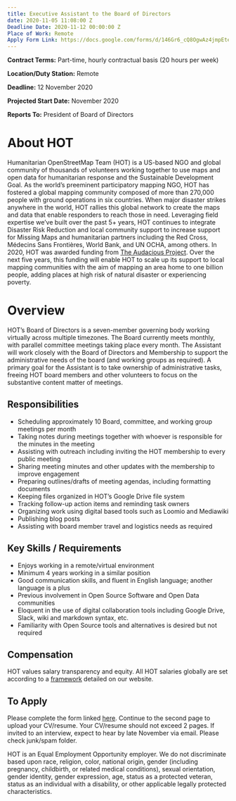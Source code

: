 ```yaml
---
title: Executive Assistant to the Board of Directors
date: 2020-11-05 11:08:00 Z
Deadline Date: 2020-11-12 00:00:00 Z
Place of Work: Remote
Apply Form Link: https://docs.google.com/forms/d/146Gr6_cQ8OgwAz4jmpEteFwCzv-kMQYrqlSiRTY8EBY/edit?usp=sharing
---
```


**Contract Terms:** Part-time, hourly contractual basis (20 hours per week)

**Location/Duty Station:** Remote

**Deadline:** 12 November 2020

**Projected Start Date:** November 2020

**Reports To:** President of Board of Directors

# About HOT
Humanitarian OpenStreetMap Team (HOT) is a US-based NGO and global community of thousands of volunteers working together to use maps and open data for humanitarian response and the Sustainable Development Goal. As the world’s preeminent participatory mapping NGO, HOT has fostered a global mapping community composed of more than 270,000 people with ground operations in six countries. When major disaster strikes anywhere in the world, HOT rallies this global network to create the maps and data that enable responders to reach those in need. Leveraging field expertise we’ve built over the past 5+ years, HOT continues to integrate Disaster Risk Reduction and local community support to increase support for Missing Maps and humanitarian partners including the Red Cross, Médecins Sans Frontières, World Bank, and UN OCHA, among others. In 2020, HOT was awarded funding from [The Audacious Project](https://audaciousproject.org/ideas/2020/humanitarian-openstreetmap-team). Over the next five years, this funding will enable HOT to scale up its support to local mapping communities with the aim of mapping an area home to one billion people, adding places at high risk of natural disaster or experiencing poverty.

# Overview
HOT’s Board of Directors is a seven-member governing body working virtually across multiple timezones. The Board currently meets monthly, with parallel committee meetings taking place every month. The Assistant will work closely with the Board of Directors and Membership to support the administrative needs of the board (and working groups as required). A primary goal for the Assistant is to take ownership of administrative tasks, freeing HOT board members and other volunteers to focus on the substantive content matter of meetings.

## Responsibilities
* Scheduling approximately 10 Board, committee, and working group meetings per month
* Taking notes during meetings together with whoever is responsible for the minutes in the meeting
* Assisting with outreach including inviting the HOT membership to every public meeting
* Sharing meeting minutes and other updates with the membership to improve engagement
* Preparing outlines/drafts of meeting agendas, including formatting documents
* Keeping files organized in HOT’s Google Drive file system
* Tracking follow-up action items and reminding task owners
* Organizing work using digital based tools such as Loomio and Mediawiki
* Publishing blog posts
* Assisting with board member travel and logistics needs as required

## Key Skills / Requirements
* Enjoys working in a remote/virtual environment
* Minimum 4 years working in a similar position 
* Good communication skills, and fluent in English language; another language is a plus
* Previous involvement in Open Source Software and Open Data communities
* Eloquent in the use of digital collaboration tools including Google Drive, Slack, wiki and markdown syntax, etc.
* Familiarity with Open Source tools and alternatives is desired but not required

## Compensation 
HOT values salary transparency and equity. All HOT salaries globally are set according to a [framework](https://www.hotosm.org/salaries) detailed on our website.

## To Apply
Please complete the form linked [here](https://docs.google.com/forms/d/146Gr6_cQ8OgwAz4jmpEteFwCzv-kMQYrqlSiRTY8EBY/edit?usp=sharing). Continue to the second page to upload your CV/resume. Your CV/resume should not exceed 2 pages. If invited to an interview, expect to hear by late November via email. Please check junk/spam folder.

HOT is an Equal Employment Opportunity employer. We do not discriminate based upon race, religion, color, national origin, gender (including pregnancy, childbirth, or related medical conditions), sexual orientation, gender identity, gender expression, age, status as a protected veteran, status as an individual with a disability, or other applicable legally protected characteristics.
